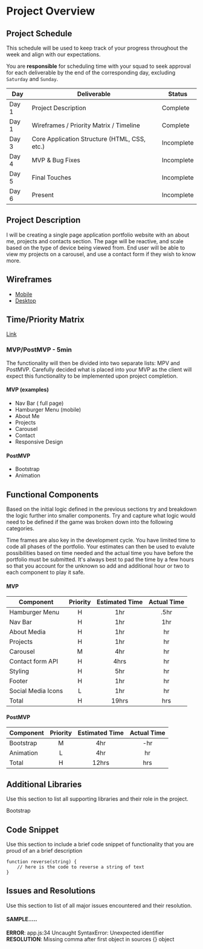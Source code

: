 # Project Overview

## Project Schedule

This schedule will be used to keep track of your progress throughout the week and align with our expectations.

You are **responsible** for scheduling time with your squad to seek approval for each deliverable by the end of the corresponding day, excluding `Saturday` and `Sunday`.

| Day   | Deliverable                                  | Status     |
| ----- | -------------------------------------------- | ---------- |
| Day 1 | Project Description                          | Complete   |
| Day 1 | Wireframes / Priority Matrix / Timeline      | Complete   |
| Day 3 | Core Application Structure (HTML, CSS, etc.) | Incomplete |
| Day 4 | MVP & Bug Fixes                              | Incomplete |
| Day 5 | Final Touches                                | Incomplete |
| Day 6 | Present                                      | Incomplete |

## Project Description

I will be creating a single page application portfolio website with an about me, projects and contacts section. The page will be reactive, and scale based on the type of device being viewed from. End user will be able to view my projects on a carousel, and use a contact form if they wish to know more.

## Wireframes

- [Mobile](https://i.imgur.com/71QYtf4.jpg)
- [Desktop](https://i.imgur.com/NRrnBO9.jpg)

## Time/Priority Matrix

[Link](https://i.imgur.com/MzyLPer.png)

### MVP/PostMVP - 5min

The functionality will then be divided into two separate lists: MPV and PostMVP. Carefully decided what is placed into your MVP as the client will expect this functionality to be implemented upon project completion.

#### MVP (examples)

- Nav Bar ( full page)
- Hamburger Menu (mobile)
- About Me
- Projects
- Carousel
- Contact
- Responsive Design

#### PostMVP

- Bootstrap
- Animation

## Functional Components

Based on the initial logic defined in the previous sections try and breakdown the logic further into smaller components. Try and capture what logic would need to be defined if the game was broken down into the following categories.

Time frames are also key in the development cycle. You have limited time to code all phases of the portfolio. Your estimates can then be used to evalute possibilities based on time needed and the actual time you have before the portfolio must be submitted. It's always best to pad the time by a few hours so that you account for the unknown so add and additional hour or two to each component to play it safe.

#### MVP

| Component          | Priority | Estimated Time | Actual Time |
| ------------------ | :------: | :------------: | :---------: |
| Hamburger Menu     |    H     |      1hr       |    .5hr     |
| Nav Bar            |    H     |      1hr       |     1hr     |
| About Media        |    H     |      1hr       |     hr      |
| Projects           |    H     |      1hr       |     hr      |
| Carousel           |    M     |      4hr       |     hr      |
| Contact form API   |    H     |      4hrs      |     hr      |
| Styling            |    H     |      5hr       |     hr      |
| Footer             |    H     |      1hr       |     hr      |
| Social Media Icons |    L     |      1hr       |     hr      |
| Total              |    H     |     19hrs      |     hrs     |

#### PostMVP

| Component | Priority | Estimated Time | Actual Time |
| --------- | :------: | :------------: | :---------: |
| Bootstrap |    M     |      4hr       |     -hr     |
| Animation |    L     |      4hr       |     hr      |
| Total     |    H     |     12hrs      |     hrs     |

## Additional Libraries

Use this section to list all supporting libraries and their role in the project.

Bootstrap 

## Code Snippet

Use this section to include a brief code snippet of functionality that you are proud of an a brief description

```
function reverse(string) {
	// here is the code to reverse a string of text
}
```

## Issues and Resolutions

Use this section to list of all major issues encountered and their resolution.

#### SAMPLE.....

**ERROR**: app.js:34 Uncaught SyntaxError: Unexpected identifier  
**RESOLUTION**: Missing comma after first object in sources {} object

